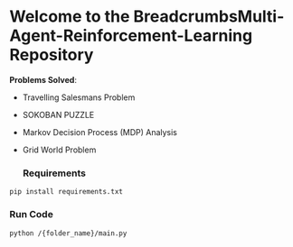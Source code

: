 # Welcome to the BreadcrumbsMulti-Agent-Reinforcement-Learning Repository 
**Problems Solved**: 
- Travelling Salesmans Problem 
- SOKOBAN PUZZLE
- Markov Decision Process (MDP) Analysis
- Grid World Problem

  ### Requirements
~~~
pip install requirements.txt
~~~

###  Run Code
```
python /{folder_name}/main.py

```
